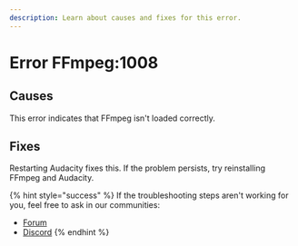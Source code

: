 ```yaml
---
description: Learn about causes and fixes for this error.
---
```


# Error FFmpeg:1008

## Causes

This error indicates that FFmpeg isn't loaded correctly.&#x20;

## Fixes

Restarting Audacity fixes this. If the problem persists, try reinstalling FFmpeg and Audacity.&#x20;

{% hint style="success" %}
If the troubleshooting steps aren't working for you, feel free to ask in our communities:&#x20;

* [Forum](https://forum.audacityteam.org/)
* [Discord](https://discord.gg/audacity)
{% endhint %}
